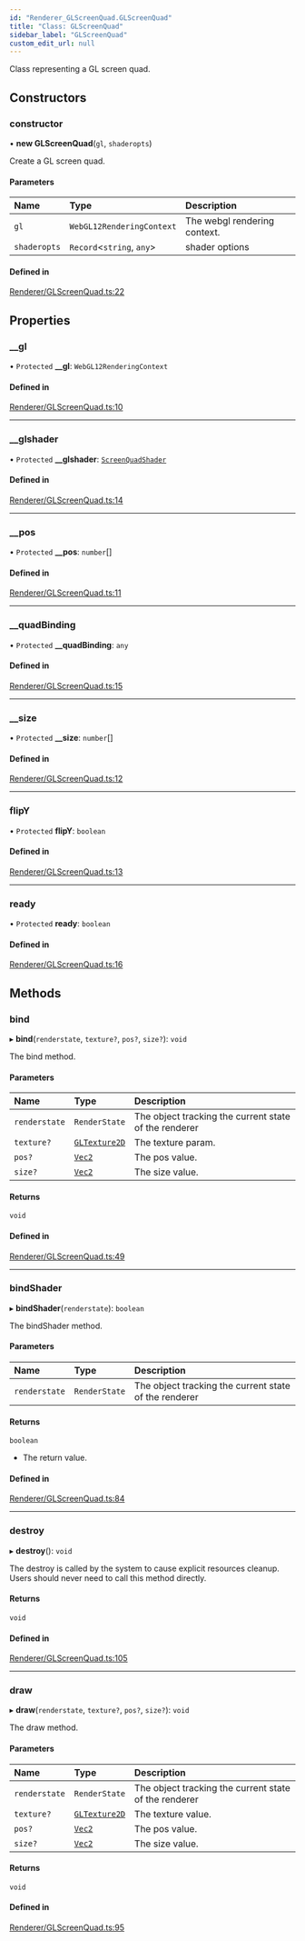 ```yaml
---
id: "Renderer_GLScreenQuad.GLScreenQuad"
title: "Class: GLScreenQuad"
sidebar_label: "GLScreenQuad"
custom_edit_url: null
---
```




Class representing a GL screen quad.

## Constructors

### constructor

• **new GLScreenQuad**(`gl`, `shaderopts`)

Create a GL screen quad.

#### Parameters

| Name | Type | Description |
| :------ | :------ | :------ |
| `gl` | `WebGL12RenderingContext` | The webgl rendering context. |
| `shaderopts` | `Record`<`string`, `any`\> | shader options |

#### Defined in

[Renderer/GLScreenQuad.ts:22](https://github.com/ZeaInc/zea-engine/blob/434f018d2/src/Renderer/GLScreenQuad.ts#L22)

## Properties

### \_\_gl

• `Protected` **\_\_gl**: `WebGL12RenderingContext`

#### Defined in

[Renderer/GLScreenQuad.ts:10](https://github.com/ZeaInc/zea-engine/blob/434f018d2/src/Renderer/GLScreenQuad.ts#L10)

___

### \_\_glshader

• `Protected` **\_\_glshader**: [`ScreenQuadShader`](Shaders/Renderer_Shaders_ScreenQuadShader.ScreenQuadShader)

#### Defined in

[Renderer/GLScreenQuad.ts:14](https://github.com/ZeaInc/zea-engine/blob/434f018d2/src/Renderer/GLScreenQuad.ts#L14)

___

### \_\_pos

• `Protected` **\_\_pos**: `number`[]

#### Defined in

[Renderer/GLScreenQuad.ts:11](https://github.com/ZeaInc/zea-engine/blob/434f018d2/src/Renderer/GLScreenQuad.ts#L11)

___

### \_\_quadBinding

• `Protected` **\_\_quadBinding**: `any`

#### Defined in

[Renderer/GLScreenQuad.ts:15](https://github.com/ZeaInc/zea-engine/blob/434f018d2/src/Renderer/GLScreenQuad.ts#L15)

___

### \_\_size

• `Protected` **\_\_size**: `number`[]

#### Defined in

[Renderer/GLScreenQuad.ts:12](https://github.com/ZeaInc/zea-engine/blob/434f018d2/src/Renderer/GLScreenQuad.ts#L12)

___

### flipY

• `Protected` **flipY**: `boolean`

#### Defined in

[Renderer/GLScreenQuad.ts:13](https://github.com/ZeaInc/zea-engine/blob/434f018d2/src/Renderer/GLScreenQuad.ts#L13)

___

### ready

• `Protected` **ready**: `boolean`

#### Defined in

[Renderer/GLScreenQuad.ts:16](https://github.com/ZeaInc/zea-engine/blob/434f018d2/src/Renderer/GLScreenQuad.ts#L16)

## Methods

### bind

▸ **bind**(`renderstate`, `texture?`, `pos?`, `size?`): `void`

The bind method.

#### Parameters

| Name | Type | Description |
| :------ | :------ | :------ |
| `renderstate` | `RenderState` | The object tracking the current state of the renderer |
| `texture?` | [`GLTexture2D`](Renderer_GLTexture2D.GLTexture2D) | The texture param. |
| `pos?` | [`Vec2`](../Math/Math_Vec2.Vec2) | The pos value. |
| `size?` | [`Vec2`](../Math/Math_Vec2.Vec2) | The size value. |

#### Returns

`void`

#### Defined in

[Renderer/GLScreenQuad.ts:49](https://github.com/ZeaInc/zea-engine/blob/434f018d2/src/Renderer/GLScreenQuad.ts#L49)

___

### bindShader

▸ **bindShader**(`renderstate`): `boolean`

The bindShader method.

#### Parameters

| Name | Type | Description |
| :------ | :------ | :------ |
| `renderstate` | `RenderState` | The object tracking the current state of the renderer |

#### Returns

`boolean`

- The return value.

#### Defined in

[Renderer/GLScreenQuad.ts:84](https://github.com/ZeaInc/zea-engine/blob/434f018d2/src/Renderer/GLScreenQuad.ts#L84)

___

### destroy

▸ **destroy**(): `void`

The destroy is called by the system to cause explicit resources cleanup.
Users should never need to call this method directly.

#### Returns

`void`

#### Defined in

[Renderer/GLScreenQuad.ts:105](https://github.com/ZeaInc/zea-engine/blob/434f018d2/src/Renderer/GLScreenQuad.ts#L105)

___

### draw

▸ **draw**(`renderstate`, `texture?`, `pos?`, `size?`): `void`

The draw method.

#### Parameters

| Name | Type | Description |
| :------ | :------ | :------ |
| `renderstate` | `RenderState` | The object tracking the current state of the renderer |
| `texture?` | [`GLTexture2D`](Renderer_GLTexture2D.GLTexture2D) | The texture value. |
| `pos?` | [`Vec2`](../Math/Math_Vec2.Vec2) | The pos value. |
| `size?` | [`Vec2`](../Math/Math_Vec2.Vec2) | The size value. |

#### Returns

`void`

#### Defined in

[Renderer/GLScreenQuad.ts:95](https://github.com/ZeaInc/zea-engine/blob/434f018d2/src/Renderer/GLScreenQuad.ts#L95)

